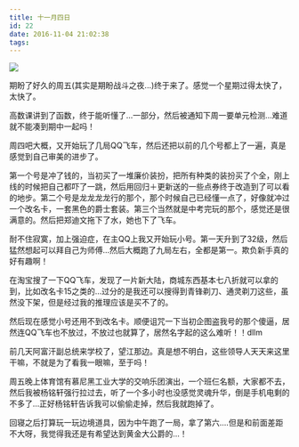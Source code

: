 ```yaml
---
title: 十一月四日
id: 22
date: 2016-11-04 21:02:38
tags:
---
```

![](http://img.cyrise.cn/wp-content/uploads/2016/12/17460711020161213172713087_640.jpg)

期盼了好久的周五(其实是期盼战斗之夜...)终于来了。感觉一个星期过得太快了，太快了。

高数课讲到了函数，终于能听懂了...一部分，然后被通知下周一要单元检测...难道就不能凑到期中一起吗！

周四吧大概，又开始玩了几局QQ飞车，然后还把以前的几个号都上了一遍，真是感觉到自己审美的进步了。

第一个号是冲了钱的，当初买了一堆廉价装扮，把所有种类的装扮买了个全，刚上线的时候把自己都吓了一跳，然后用回归＋更新送的一些点券终于改造到了可以看的地步。第二个号是龙龙龙龙行的那个，那个时候自己已经懂一点了，好像就冲过一个改名卡，一套黑色的爵士套装。第三个当然就是中考完玩的那个，感觉还是很满意的。然后把郑迪文拖下了水，她也下了飞车。

耐不住寂寞，加上强迫症，在主QQ上我又开始玩小号。第一天升到了32级，然后猛然想起可以拜自己为师傅...然后大概跑了九局左右，全都是第一。欺负新手真的好有趣啊！

在淘宝搜了一下QQ飞车，发现了一片新大陆，商城东西基本七八折就可以拿的到，比如改名卡15之类的...过分的是我还可以搜得到青锋剃刀、通灵剃刀这些，虽然没下架，但是经过我的推理应该是买不了的。

然后现在感觉小号还用不到改名卡。顺便诅咒一下当初企图盗我号的那个傻逼，居然连QQ飞车也不放过，不放过也就算了，居然名字起的这么难听！！dllm

前几天阿富汗副总统来学校了，望江那边。真是想不明白，这些领导人天天来这里干嘛，不就是为了看我一眼嘛，至于吗！

周五晚上体育馆有慕尼黑工业大学的交响乐团演出，一个班仨名额，大家都不去，然后我被杨铭轩强行拉过去，听了一个多小时也没感觉灵魂升华，倒是手机电剩的不多了...正好杨铭轩告诉我可以偷偷走掉，然后我就跑掉了。

回寝之后打算玩一玩边境道具，因为中午跑了一局，拿了第六....但是和前面差距不大呀，我觉得我还是有希望达到黄金大公爵的...！

